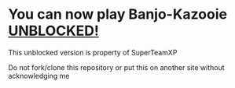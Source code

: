 # You can now play Banjo-Kazooie [UNBLOCKED!](https://superteamxp.github.io/Banjo-Kazooie/)

This unblocked version is property of SuperTeamXP

Do not fork/clone this repository or put this on another site without acknowledging me
